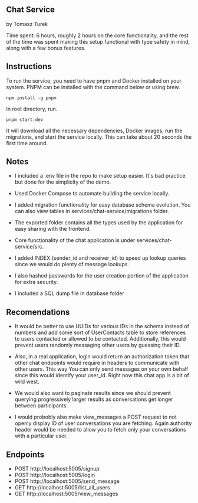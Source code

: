## Chat Service

by Tomasz Turek

Time spent: 6 hours, roughly 2 hours on the core functionality, and the rest of the time was spent making this setup functional with type safety in mind, along with a few bonus features.

## Instructions

To run the service, you need to have pnpm and Docker installed on your system. PNPM can be installed with the command below or using brew.

```
npm install -g pnpm
```

In root directory, run.

```
pnpm start:dev
```

It will download all the necessary dependencies, Docker images, run the migrations, and start the service locally. This can take about 20 seconds the first time around.

## Notes

- I included a .env file in the repo to make setup easier. It's bad practice but done for the simplicity of the demo.

- Used Docker Compose to automate building the service locally.

- I added migration functionality for easy database schema evolution. You can also view tables in services/chat-service/migrations folder.

- The exported folder contains all the types used by the application for easy sharing with the frontend.

- Core functionality of the chat application is under services/chat-service/src.

- I added INDEX (sender_id and receiver_id) to speed up lookup queries since we would do plenty of message lookups.

- I also hashed passwords for the user creation portion of the application for extra security.

- I included a SQL dump file in database folder

## Recomendations

- It would be better to use UUIDs for various IDs in the schema instead of numbers and add some sort of UserContacts table to store references to users contacted or allowed to be contacted. Additionally, this would prevent users randomly messaging other users by guessing their ID.

- Also, in a real application, login would return an authorization token that other chat endpoints would require in headers to communicate with other users. This way You can only send messages on your own behalf since this would identify your user_id. Right now
  this chat app is a bit of wild west.

- We would also want to paginate results since we should prevent querying progressively larger results as conversations get longer between participants.

- I would probobly also make view_messages a POST request to not openly display ID of user conversations you are fetching. Again authority header would be needed to allow you to fetch only your conversations with a particular user.

## Endpoints

- POST http://localhost:5005/signup
- POST http://localhost:5005/login
- POST http://localhost:5005/send_message
- GET http://localhost:5005/list_all_users
- GET http://localhost:5005/view_messages
